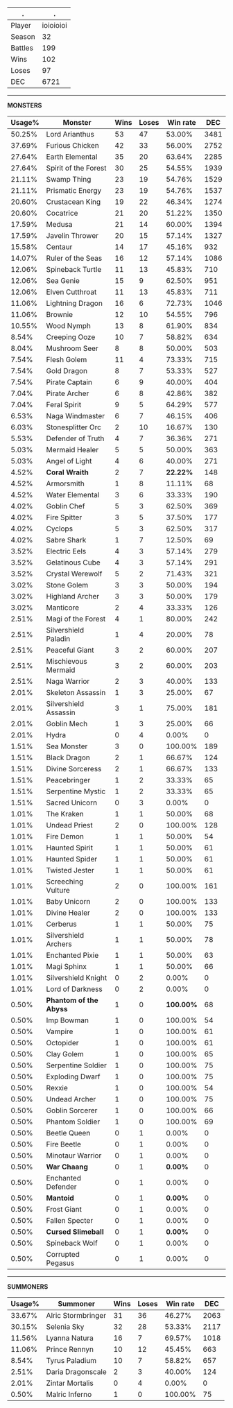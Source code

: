 .|.
|-|-
Player|ioioioioi
Season|32
Battles|199
Wins|102
Loses|97
DEC|6721

---
**MONSTERS**

Usage%|Monster|Wins|Loses|Win rate|DEC|
-|-|-|-|-|-|
50.25%|Lord Arianthus|53|47|53.00%|3481|
37.69%|Furious Chicken|42|33|56.00%|2752|
27.64%|Earth Elemental|35|20|63.64%|2285|
27.64%|Spirit of the Forest|30|25|54.55%|1939|
21.11%|Swamp Thing|23|19|54.76%|1529|
21.11%|Prismatic Energy|23|19|54.76%|1537|
20.60%|Crustacean King|19|22|46.34%|1274|
20.60%|Cocatrice|21|20|51.22%|1350|
17.59%|Medusa|21|14|60.00%|1394|
17.59%|Javelin Thrower|20|15|57.14%|1327|
15.58%|Centaur|14|17|45.16%|932|
14.07%|Ruler of the Seas|16|12|57.14%|1086|
12.06%|Spineback Turtle|11|13|45.83%|710|
12.06%|Sea Genie|15|9|62.50%|951|
12.06%|Elven Cutthroat|11|13|45.83%|711|
11.06%|Lightning Dragon|16|6|72.73%|1046|
11.06%|Brownie|12|10|54.55%|796|
10.55%|Wood Nymph|13|8|61.90%|834|
8.54%|Creeping Ooze|10|7|58.82%|634|
8.04%|Mushroom Seer|8|8|50.00%|503|
7.54%|Flesh Golem|11|4|73.33%|715|
7.54%|Gold Dragon|8|7|53.33%|527|
7.54%|Pirate Captain|6|9|40.00%|404|
7.04%|Pirate Archer|6|8|42.86%|382|
7.04%|Feral Spirit|9|5|64.29%|577|
6.53%|Naga Windmaster|6|7|46.15%|406|
6.03%|Stonesplitter Orc|2|10|16.67%|130|
5.53%|Defender of Truth|4|7|36.36%|271|
5.03%|Mermaid Healer|5|5|50.00%|363|
5.03%|Angel of Light|4|6|40.00%|271|
4.52%|**Coral Wraith**|2|7|**22.22%**|148|
4.52%|Armorsmith|1|8|11.11%|68|
4.52%|Water Elemental|3|6|33.33%|190|
4.02%|Goblin Chef|5|3|62.50%|369|
4.02%|Fire Spitter|3|5|37.50%|177|
4.02%|Cyclops|5|3|62.50%|317|
4.02%|Sabre Shark|1|7|12.50%|69|
3.52%|Electric Eels|4|3|57.14%|279|
3.52%|Gelatinous Cube|4|3|57.14%|291|
3.52%|Crystal Werewolf|5|2|71.43%|321|
3.02%|Stone Golem|3|3|50.00%|194|
3.02%|Highland Archer|3|3|50.00%|179|
3.02%|Manticore|2|4|33.33%|126|
2.51%|Magi of the Forest|4|1|80.00%|242|
2.51%|Silvershield Paladin|1|4|20.00%|78|
2.51%|Peaceful Giant|3|2|60.00%|207|
2.51%|Mischievous Mermaid|3|2|60.00%|203|
2.51%|Naga Warrior|2|3|40.00%|133|
2.01%|Skeleton Assassin|1|3|25.00%|67|
2.01%|Silvershield Assassin|3|1|75.00%|181|
2.01%|Goblin Mech|1|3|25.00%|66|
2.01%|Hydra|0|4|0.00%|0|
1.51%|Sea Monster|3|0|100.00%|189|
1.51%|Black Dragon|2|1|66.67%|124|
1.51%|Divine Sorceress|2|1|66.67%|133|
1.51%|Peacebringer|1|2|33.33%|65|
1.51%|Serpentine Mystic|1|2|33.33%|65|
1.51%|Sacred Unicorn|0|3|0.00%|0|
1.01%|The Kraken|1|1|50.00%|68|
1.01%|Undead Priest|2|0|100.00%|128|
1.01%|Fire Demon|1|1|50.00%|54|
1.01%|Haunted Spirit|1|1|50.00%|61|
1.01%|Haunted Spider|1|1|50.00%|61|
1.01%|Twisted Jester|1|1|50.00%|61|
1.01%|Screeching Vulture|2|0|100.00%|161|
1.01%|Baby Unicorn|2|0|100.00%|133|
1.01%|Divine Healer|2|0|100.00%|133|
1.01%|Cerberus|1|1|50.00%|75|
1.01%|Silvershield Archers|1|1|50.00%|78|
1.01%|Enchanted Pixie|1|1|50.00%|63|
1.01%|Magi Sphinx|1|1|50.00%|66|
1.01%|Silvershield Knight|0|2|0.00%|0|
1.01%|Lord of Darkness|0|2|0.00%|0|
0.50%|**Phantom of the Abyss**|1|0|**100.00%**|68|
0.50%|Imp Bowman|1|0|100.00%|54|
0.50%|Vampire|1|0|100.00%|61|
0.50%|Octopider|1|0|100.00%|61|
0.50%|Clay Golem|1|0|100.00%|65|
0.50%|Serpentine Soldier|1|0|100.00%|75|
0.50%|Exploding Dwarf|1|0|100.00%|75|
0.50%|Rexxie|1|0|100.00%|54|
0.50%|Undead Archer|1|0|100.00%|75|
0.50%|Goblin Sorcerer|1|0|100.00%|66|
0.50%|Phantom Soldier|1|0|100.00%|69|
0.50%|Beetle Queen|0|1|0.00%|0|
0.50%|Fire Beetle|0|1|0.00%|0|
0.50%|Minotaur Warrior|0|1|0.00%|0|
0.50%|**War Chaang**|0|1|**0.00%**|0|
0.50%|Enchanted Defender|0|1|0.00%|0|
0.50%|**Mantoid**|0|1|**0.00%**|0|
0.50%|Frost Giant|0|1|0.00%|0|
0.50%|Fallen Specter|0|1|0.00%|0|
0.50%|**Cursed Slimeball**|0|1|**0.00%**|0|
0.50%|Spineback Wolf|0|1|0.00%|0|
0.50%|Corrupted Pegasus|0|1|0.00%|0|

---
**SUMMONERS**

Usage%|Summoner|Wins|Loses|Win rate|DEC|
-|-|-|-|-|-|
33.67%|Alric Stormbringer|31|36|46.27%|2063|
30.15%|Selenia Sky|32|28|53.33%|2117|
11.56%|Lyanna Natura|16|7|69.57%|1018|
11.06%|Prince Rennyn|10|12|45.45%|663|
8.54%|Tyrus Paladium|10|7|58.82%|657|
2.51%|Daria Dragonscale|2|3|40.00%|124|
2.01%|Zintar Mortalis|0|4|0.00%|0|
0.50%|Malric Inferno|1|0|100.00%|75|
